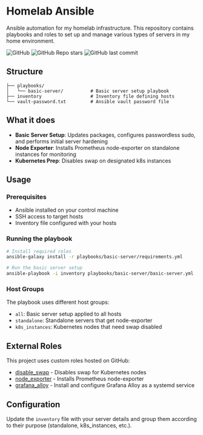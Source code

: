 # Homelab Ansible

Ansible automation for my homelab infrastructure. This repository contains playbooks and roles to set up and manage various types of servers in my home environment.

![GitHub](https://img.shields.io/github/license/diedomin/homelab-ansible?style=flat-square)
![GitHub Repo stars](https://img.shields.io/github/stars/diedomin/homelab-ansible?style=flat-square)
![GitHub last commit](https://img.shields.io/github/last-commit/diedomin/homelab-ansible?style=flat-square)

## Structure

```
├── playbooks/
│   └── basic-server/          # Basic server setup playbook
├── inventory                  # Inventory file defining hosts
└── vault-password.txt         # Ansible vault password file
```

## What it does

- **Basic Server Setup**: Updates packages, configures passwordless sudo, and performs initial server hardening
- **Node Exporter**: Installs Prometheus node-exporter on standalone instances for monitoring
- **Kubernetes Prep**: Disables swap on designated k8s instances

## Usage

### Prerequisites

- Ansible installed on your control machine
- SSH access to target hosts
- Inventory file configured with your hosts

### Running the playbook

```bash
# Install required roles
ansible-galaxy install -r playbooks/basic-server/requirements.yml

# Run the basic server setup
ansible-playbook -i inventory playbooks/basic-server/basic-server.yml
```

### Host Groups

The playbook uses different host groups:
- `all`: Basic server setup applied to all hosts
- `standalone`: Standalone servers that get node-exporter
- `k8s_instances`: Kubernetes nodes that need swap disabled

## External Roles

This project uses custom roles hosted on GitHub:
- [disable_swap](https://github.com/diedomin/ansible.disable_swap) - Disables swap for Kubernetes nodes
- [node_exporter](https://github.com/diedomin/ansible.node-exporter) - Installs Prometheus node-exporter
- [grafana_alloy](https://github.com/diedomin/ansible.grafana_alloy) - Install and configure Grafana Alloy as a systemd service

## Configuration

Update the `inventory` file with your server details and group them according to their purpose (standalone, k8s_instances, etc.).
